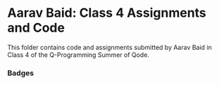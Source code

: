 # Aarav Baid: Class 4 Assignments and Code
This folder contains code and assignments submitted by Aarav Baid in Class 4 of the Q-Programming Summer of Qode.
### Badges